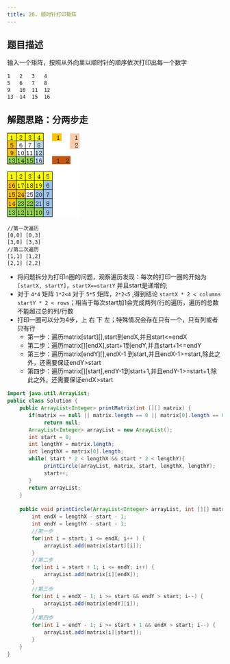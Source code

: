 ```yaml
---
title: 20. 顺时针打印矩阵
---
```


## 题目描述

输入一个矩阵，按照从外向里以顺时针的顺序依次打印出每一个数字

```
1   2   3   4
5   6   7   8
9   10  11  12
13  14  15  16
```

## 解题思路：分两步走

![顺时针打印矩阵](/images/剑指offer/20.顺时针打印矩阵.jpg)

```
//第一次遍历
[0,0] [0,3]
[3,0] [3,3]
//第二次遍历
[1,1] [1,2]
[2,1] [2,2]
```
- 将问题拆分为打印n圈的问题，观察遍历发现：每次的打印一圈的开始为`[startX, startY]`，`startX==startY` 并且start是递增的;
- 对于 `4*4` 矩阵 `1*2<4` 对于 `5*5` 矩阵，`2*2<5` ,得到结论 `startX * 2 < columns` `startY * 2 < rows`；相当于每次start加1会完成两列/行的遍历，遍历的总数不能超过总的列/行数
- 打印一圈可以分为4步，上 右 下 左；特殊情况会存在只有一个，只有列或者只有行
    - 第一步：遍历matrix[start][],start到endX,并且start<=endX
    - 第二步：遍历matrix[][endX],start+1到endY,并且start+1<=endY
    - 第三步：遍历matrix[endY][],endX-1 到start,并且endX-1>=start,除此之外，还需要保证endY>start
    - 第四步：遍历matrix[][start],endY-1到start+1,并且endY-1>=start+1,除此之外，还需要保证endX>start

```java
import java.util.ArrayList;
public class Solution {
    public ArrayList<Integer> printMatrix(int [][] matrix) {
	   if(matrix == null || matrix.length == 0 || matrix[0].length == 0)
			return null;
       ArrayList<Integer> arrayList = new ArrayList();
	   int start = 0;
	   int lengthY = matrix.length;
	   int lengthX = matrix[0].length;
	   while( start * 2 < lengthX && start * 2 < lengthY){
			printCircle(arrayList, matrix, start, lengthX, lengthY);
			start++;
	   }
	   return arrayList;
    }
	
	public void printCircle(ArrayList<Integer> arrayList, int [][] matrix, int start, int lengthX, int lengthY) {
		int endX = lengthX - start - 1;
		int endY = lengthY - start - 1;
		//第一步
		for(int i = start; i <= endX; i++ ) {
			arrayList.add(matrix[start][i]);
		}
		//第二步
		for(int i = start + 1; i <= endY; i++) {
			arrayList.add(matrix[i][endX]);
		}
		//第三步
		for(int i = endX - 1; i >= start && endY > start; i--) {
			arrayList.add(matrix[endY][i]);
		}
		//第四步
		for(int i = endY - 1; i >= start + 1 && endX > start; i--) {
			arrayList.add(matrix[i][start]);
		}
	}
}
```
